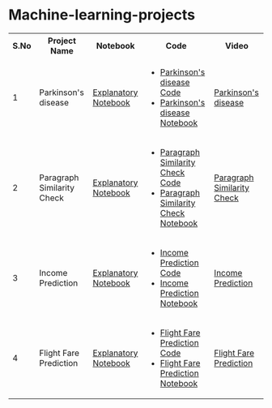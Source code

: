 # Machine-learning-projects
<table>
  <tr>
  <th>S.No</th>
    <th>Project Name</th>
  <th>Notebook</th>
  <th>Code</th>
  <th>Video</th>
  </tr>
  
<tr style="text-align:left">
  <td>1</td>
  <td>Parkinson's disease</td>
  <td><a href="Project1-Parkinson'sdisease-Problem-Statement.html">Explanatory Notebook</a></td>
  <td>
    <ul>
      <li><a href="Project1-Parkinson'sdisease.html">Parkinson's disease Code </a></li>
      <li><a href="Project1-Parkinson'sdisease-Notebook.ipynb">Parkinson's disease Notebook</a></li>
    </ul>
  </td>
  <td>
    <a href="https://youtu.be/GimxznqByy8" target="_blank">Parkinson's disease</a>
  </td>
  </tr>
  <tr style="text-align:left">
  <td>2</td>
  <td>Paragraph Similarity Check</td>
  <td><a href="ParagraphSimilarityCheck.html">Explanatory Notebook</a></td>
  <td>
    <ul>
      <li><a href="Project2-ParagraphSimilaritcheck.py">Paragraph Similarity Check Code </a></li>
      <li><a href="Project2-ParagraphSimilarityCheck.html">Paragraph Similarity Check Notebook</a></li>
    </ul>
  </td>
  <td>
    <a href="https://youtu.be/wdJy62jGQIU" target="_blank">Paragraph Similarity Check</a>
  </td>
  </tr>
  <tr style="text-align:left">
  <td>3</td>
  <td>Income Prediction</td>
  <td><a href="Project3-Income-Prediction.html">Explanatory Notebook</a></td>
  <td>
    <ul>
      <li><a href="Project3-Income-Prediction.html">Income Prediction Code </a></li>
      <li><a href="Income-Prediction/incomeprediction.ipynb">Income Prediction Notebook</a></li>
    </ul>
  </td>
  <td>
    <a href="https://youtu.be/8USkgNZgxq8" target="_blank">Income Prediction </a>
  </td>
  </tr>
  <tr style="text-align:left">
  <td>4</td>
  <td>Flight Fare Prediction</td>
  <td><a href="Project4-Flight-Fare-Prediction-Problem-statement.html">Explanatory Notebook</a></td>
  <td>
    <ul>
      <li><a href="Project4-Flight-Fare-Prediction.html">Flight Fare Prediction Code </a></li>
      <li><a href="Project4-Flight-Fare-Prediction.ipynb">Flight Fare Prediction Notebook</a></li>
    </ul>
  </td>
  <td>
    <a href="https://youtu.be/fOyf7WKHdEA" target="_blank">Flight Fare Prediction </a>
  </td>
  </tr>
  </table>
